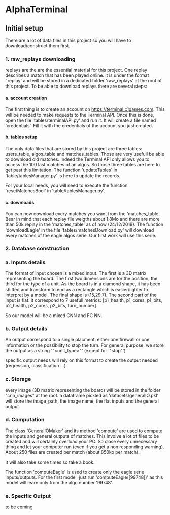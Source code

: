 # AlphaTerminal

## Initial setup

There are a lot of data files in this project so you will have to download/construct them first.

### 1. raw_replays downloading

replays are the are the essential material for this project. One replay describes a match that has been played online. it is under the format '.replay' and will be stored in a dedicated folder 'raw_replays' at the root of this project. To be able to download replays there are several steps:

#### a. account creation

The first thing is to create an account on https://terminal.c1games.com. This will be needed to make requests to the Terminal API.
Once this is done, open the file 'tables/terminalAPI.py' and run it. It will create a file named 'credentials'. Fill it with the credentials of the account you just created.

#### b. tables setup

The only data files that are stored by this project are three tables: users_table, algos_table and matches_tables. Those are very usefull be able to download old matches. Indeed the Terminal API only allows you to access the 100 last matches of an algos. So those three tables are here to get past this limitation. The function 'updateTables' in 'table/tablesManager.py' is here to update the records.

For your local needs, you will need to execute the function 'resetMatchesBool' in 'table/tablesManager.py'.

#### c. downloads

You can now download every matches you want from the 'matches_table'. Bear in mind that each replay file weigths about 1.8Mo and there are more than 50k replay in the 'matches_table' as of now (24/12/2019).
The function 'downloadEagle' in the file 'tables/matchesDownload.py' will download every matches of the eagle algos serie. Our first work will use this serie.


### 2. Database construction

### a. Inputs details

The format of input chosen is a mixed input. The first is a 3D matrix representing the board. The first two dimensions are for the position, the third for the type of a unit. As the board is in a diamond shape, it has been shifted and transform to end as a rectangle which is easier/lighter to interpret by a model. The final shape is (15,29,7).
The second part of the input is flat: it correspond to 7 usefull metrics: [p1_health, p1_cores, p1_bits, p2_health, p2_cores, p2_bits, turn_number]

So our model will be a mixed CNN and FC NN. 

### b. Output details

An output correspond to a single placment: either one firewall or one information or the possibility to stop the turn. 
For general purpose, we store the output as a string '"<unit_type>_<x>_<y>"' (except for '"stop"')

specific output needs will rely on this format to create the output needed (regression, classification ...)

### c. Storage

every image (3D matrix representing the board) will be stored in the folder "cnn_images" at the root. 
a dataframe pickled as 'datasets/generalIO.pkl' will store the image_path, the image name, the flat inputs and the general output.

### d. Computation

The class 'GeneralIOMaker' and its method 'compute' are used to compute the inputs and general outputs of matches. This involve a lot of files to be created and will certainly overload your PC. So close every unnecessary thing and let your computer run (even if you get a non responding warning). About 250 files are created per match (about 850ko per match).

It will also take some times so take a book.

The function 'computeEagle' is used to create only the eagle serie inputs/outputs. For the first model, just run 'computeEagle([99748])' as this model will learn only from the algo number '99748'.

### e. Specific Output

to be coming